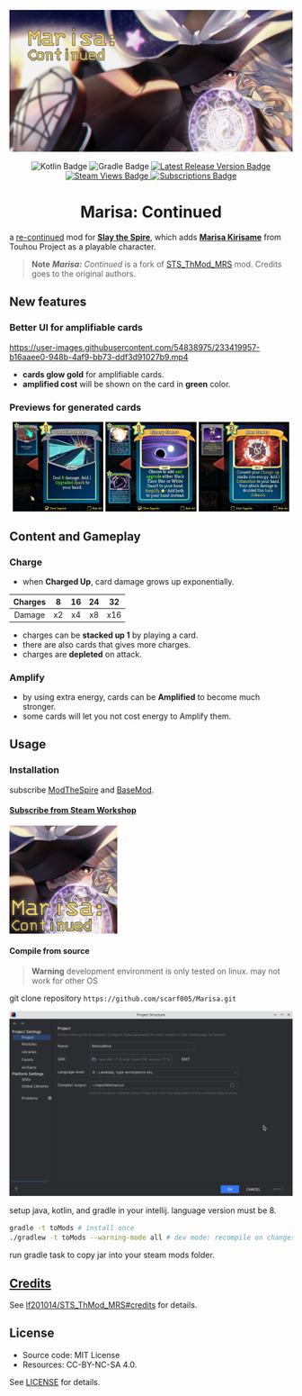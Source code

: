 [![Banner image depicting Kirisame Marisa and the title 'Marisa: Continued'](docs/repoTemplate/RepoTemplate.png)][workshop]

<div align="center">
  <img alt="Kotlin Badge"
    src="https://img.shields.io/badge/kotlin-%237F52FF.svg?style=for-the-badge&logo=kotlin&logoColor=white" />
  <img alt="Gradle Badge"
    src="https://img.shields.io/badge/Gradle-02303A.svg?style=for-the-badge&logo=Gradle&logoColor=white" />
  <a href="https://github.com/scarf005/Marisa/releases/latest">
    <img alt="Latest Release Version Badge"
      src="https://img.shields.io/github/v/release/scarf005/Marisa?style=for-the-badge" />
  </a>
  <a href="https://steamcommunity.com/sharedfiles/filedetails/?id=2902980404">
    <img alt="Steam Views Badge"
      src="https://img.shields.io/steam/views/2902980404?style=for-the-badge">
  </a>
  <a href="https://steamcommunity.com/sharedfiles/filedetails/?id=2902980404">
    <img alt="Subscriptions Badge"
      src="https://img.shields.io/steam/subscriptions/2902980404?style=for-the-badge" />
  </a>
  <h1>Marisa: Continued</h1>
</div>

a [re-continued][original] mod for [**Slay the Spire**][sts], which adds
**[Marisa Kirisame][marisa]** from Touhou Project as a playable character.

> **Note** _**Marisa:** Continued_ is a fork of [STS_ThMod_MRS][original-github]
> mod. Credits goes to the original authors.

## New features

### Better UI for amplifiable cards

https://user-images.githubusercontent.com/54838975/233419957-b16aaee0-948b-4af9-bb73-ddf3d91027b9.mp4

- **cards glow gold** for amplifiable cards.
- **amplified cost** will be shown on the card in **green** color.

### Previews for generated cards

<div align="center">
  <img src="docs/preview/01.png" width="32%" alt="Double Spark" />
  <img src="docs/preview/02.png" width="32%" alt="Binary Stars+" />
  <img src="docs/preview/03.png" width="32%" alt="Max Power" />
</div>

## Content and Gameplay

### Charge

- when **Charged Up**, card damage grows up exponentially.

| Charges |  8  | 16  | 24  | 32  |
| :-----: | :-: | :-: | :-: | :-: |
| Damage  | x2  | x4  | x8  | x16 |

- charges can be **stacked up 1** by playing a card.
- there are also cards that gives more charges.
- charges are **depleted** on attack.

### Amplify

- by using extra energy, cards can be **Amplified** to become much stronger.
- some cards will let you not cost energy to Amplify them.

## Usage

### Installation

subscribe [ModTheSpire][modthespire] and [BaseMod][basemod].

[modthespire]: https://steamcommunity.com/sharedfiles/filedetails/?l=koreana&id=1605060445
[basemod]: https://steamcommunity.com/sharedfiles/filedetails/?id=1605833019

#### [Subscribe from Steam Workshop][workshop]

<a href="https://steamcommunity.com/sharedfiles/filedetails/?id=2902980404">
  <img alt="Link to Steam Workshop displaying Project Thumbnail" src="docs/thumbnail/image.jpg" style="width: 20vw">
</a>

#### Compile from source

> **Warning** development environment is only tested on linux. may not work for
> other OS

git clone repository `https://github.com/scarf005/Marisa.git`

![Intellij's Project Structure window, with its Language Level set to 8 and SDK to openjdk-17](docs/ProjectStructure.png)

setup java, kotlin, and gradle in your intellij. language version must be 8.

```sh
gradle -t toMods # install once
./gradlew -t toMods --warning-mode all # dev mode: recompile on changes
```

run gradle task to copy jar into your steam mods folder.

## [Credits][original-credit]

See [lf201014/STS_ThMod_MRS#credits][original-credit] for details.

## License

- Source code: MIT License
- Resources: CC-BY-NC-SA 4.0.

See [LICENSE](LICENSE) for details.

[original]: https://steamcommunity.com/sharedfiles/filedetails/?id=1614104912
[original-github]: https://github.com/lf201014/STS_ThMod_MRS
[original-credit]: https://github.com/lf201014/STS_ThMod_MRS#credits
[sts]: https://store.steampowered.com/app/646570/Slay_the_Spire/
[marisa]: https://en.touhouwiki.net/wiki/Kirisame_Marisa
[workshop]: https://steamcommunity.com/sharedfiles/filedetails/?id=2902980404
